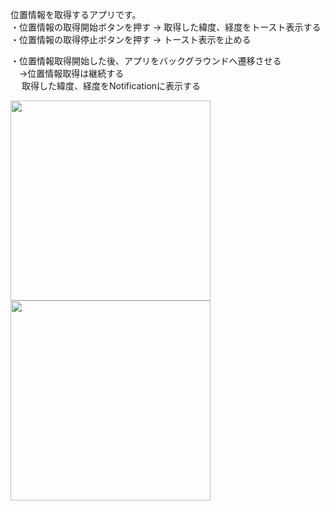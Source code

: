 位置情報を取得するアプリです。  
・位置情報の取得開始ボタンを押す -> 取得した緯度、経度をトースト表示する  
・位置情報の取得停止ボタンを押す -> トースト表示を止める  
  
・位置情報取得開始した後、アプリをバックグラウンドへ遷移させる  
　->位置情報取得は継続する  
 　 取得した緯度、経度をNotificationに表示する  

<img src="https://user-images.githubusercontent.com/2355943/93006908-0faeb580-f59d-11ea-88ff-f1f03b62b039.gif" width="320px">

<img src="https://user-images.githubusercontent.com/2355943/93006912-176e5a00-f59d-11ea-9273-15657baf3708.gif" width="320px">
